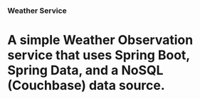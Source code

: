 ### Weather Service

# A simple Weather Observation service that uses Spring Boot, Spring Data, and a NoSQL (Couchbase) data source.
